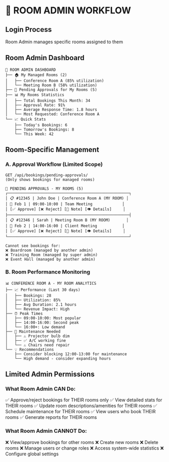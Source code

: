 # 🏢 ROOM ADMIN WORKFLOW

## Login Process
Room Admin manages specific rooms assigned to them

## Room Admin Dashboard
```
🏢 ROOM ADMIN DASHBOARD
├── 🏠 My Managed Rooms (2)
│   ├── Conference Room A (85% utilization)
│   └── Meeting Room B (58% utilization)
├── 🔔 Pending Approvals for My Rooms (5)
├── 📊 My Rooms Statistics
│   ├── Total Bookings This Month: 34
│   ├── Approval Rate: 91%
│   ├── Average Response Time: 1.8 hours
│   └── Most Requested: Conference Room A
└── 📈 Quick Stats
    ├── Today's Bookings: 6
    ├── Tomorrow's Bookings: 8
    └── This Week: 42
```

## Room-Specific Management

### A. Approval Workflow (Limited Scope)
```
GET /api/bookings/pending-approvals/
(Only shows bookings for managed rooms)

🔔 PENDING APPROVALS - MY ROOMS (5)
┌─────────────────────────────────────────────────────┐
│ 📋 #12345 | John Doe | Conference Room A (MY ROOM) │
│ 📅 Feb 1 | 09:00-10:00 | Team Meeting             │
│ [✅ Approve] [❌ Reject] [📝 Note] [👁️ Details]     │
├─────────────────────────────────────────────────────┤
│ 📋 #12346 | Sarah | Meeting Room B (MY ROOM)       │
│ 📅 Feb 2 | 14:00-16:00 | Client Meeting           │
│ [✅ Approve] [❌ Reject] [📝 Note] [👁️ Details]     │
└─────────────────────────────────────────────────────┘

Cannot see bookings for:
❌ Boardroom (managed by another admin)
❌ Training Room (managed by super admin)
❌ Event Hall (managed by another admin)
```

### B. Room Performance Monitoring
```
📊 CONFERENCE ROOM A - MY ROOM ANALYTICS
├── 📈 Performance (Last 30 days)
│   ├── Bookings: 28
│   ├── Utilization: 85%
│   ├── Avg Duration: 2.1 hours
│   └── Revenue Impact: High
├── ⏰ Peak Times
│   ├── 09:00-10:00: Most popular
│   ├── 14:00-16:00: Second peak
│   └── 16:00+: Low demand
├── 🔧 Maintenance Needed
│   ├── ⚠️ Projector bulb dim
│   ├── ✅ A/C working fine
│   └── ⚠️ Chairs need repair
└── 💡 Recommendations
    ├── Consider blocking 12:00-13:00 for maintenance
    └── High demand - consider expanding hours
```

## Limited Admin Permissions

### What Room Admin CAN Do:
✅ Approve/reject bookings for THEIR rooms only
✅ View detailed stats for THEIR rooms
✅ Update room descriptions/amenities for THEIR rooms
✅ Schedule maintenance for THEIR rooms
✅ View users who book THEIR rooms
✅ Generate reports for THEIR rooms

### What Room Admin CANNOT Do:
❌ View/approve bookings for other rooms
❌ Create new rooms
❌ Delete rooms
❌ Manage users or change roles
❌ Access system-wide statistics
❌ Configure global settings